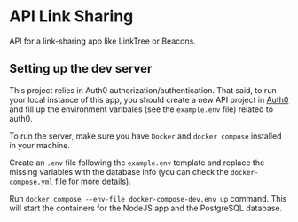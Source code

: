 # API Link Sharing

API for a link-sharing app like LinkTree or Beacons.

## Setting up the dev server

This project relies in Auth0 authorization/authentication. That said, to run your local instance of this app, you should create a new API project in [Auth0](https://auth0.com/) and fill up the environment varibales (see the `example.env` file) related to auth0.

To run the server, make sure you have `Docker` and `docker compose` installed in your machine.

Create an `.env` file following the `example.env` template and replace the missing variables with the database info (you can check the `docker-compose.yml` file for more details). 

Run `docker compose --env-file docker-compose-dev.env up` command. This will start the containers for the NodeJS app and the PostgreSQL database.